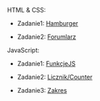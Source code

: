 <!-- rOZWIĄZANIA -->
HTML & CSS:

* Zadanie1: [Hamburger](https://mrosiak546.github.io/ITNAF_HTML_CSS/zad1/)

* Zadanie2: [Forumlarz](https://mrosiak546.github.io/ITNAF_HTML_CSS/zad2/)

JavaScript:

* Zadanie1: [FunkcjeJS](https://mrosiak546.github.io/ITNAF_HTML_CSS/zad3/)

* Zadanie2: [Licznik/Counter](https://mrosiak546.github.io/ITNAF_HTML_CSS/zad4/)

* Zadanie3: [Zakres](https://mrosiak546.github.io/ITNAF_HTML_CSS/zad5/)

